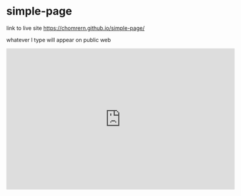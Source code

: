 # simple-page

link to live site https://chomrern.github.io/simple-page/

whatever I type will appear on public web

<iframe width="600" height="371" seamless frameborder="0" scrolling="no" src="https://docs.google.com/spreadsheets/d/1QoirUurOlw8VtX_rf7WuPFwthdvqEogcU0LJd1CV7IM/pubchart?oid=312447228&amp;format=interactive"></iframe>
